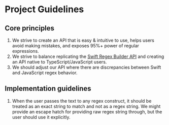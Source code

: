 # Project Guidelines

## Core principles

1. We strive to create an API that is easy & intuitive to use, helps users avoid making mistakes, and exposes 95%+ power of regular expressions.
2. We strive to balance replicating the [Swift Regex Builder API](https://developer.apple.com/documentation/regexbuilder) and creating an API native to TypeScript/JavaScript users.
3. We should adjust our API where there are discrepancies between Swift and JavaScript regex behavior.

## Implementation guidelines

1. When the user passes the text to any regex construct, it should be treated as an exact string to match and not as a regex string. We might provide an escape hatch for providing raw regex string through, but the user should use it explicitly.

